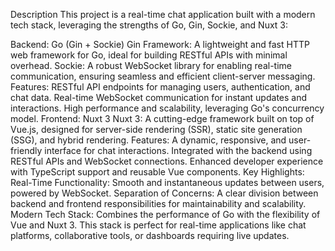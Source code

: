 Description
This project is a real-time chat application built with a modern tech stack, leveraging the strengths of Go, Gin, Sockie, and Nuxt 3:

Backend: Go (Gin + Sockie)
Gin Framework: A lightweight and fast HTTP web framework for Go, ideal for building RESTful APIs with minimal overhead.
Sockie: A robust WebSocket library for enabling real-time communication, ensuring seamless and efficient client-server messaging.
Features:
RESTful API endpoints for managing users, authentication, and chat data.
Real-time WebSocket communication for instant updates and interactions.
High performance and scalability, leveraging Go's concurrency model.
Frontend: Nuxt 3
Nuxt 3: A cutting-edge framework built on top of Vue.js, designed for server-side rendering (SSR), static site generation (SSG), and hybrid rendering.
Features:
A dynamic, responsive, and user-friendly interface for chat interactions.
Integrated with the backend using RESTful APIs and WebSocket connections.
Enhanced developer experience with TypeScript support and reusable Vue components.
Key Highlights:
Real-Time Functionality: Smooth and instantaneous updates between users, powered by WebSocket.
Separation of Concerns: A clear division between backend and frontend responsibilities for maintainability and scalability.
Modern Tech Stack: Combines the performance of Go with the flexibility of Vue and Nuxt 3.
This stack is perfect for real-time applications like chat platforms, collaborative tools, or dashboards requiring live updates.
